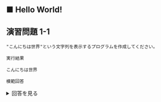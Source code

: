 ## ■ Hello World!

## 演習問題 1-1

```
"こんにちは世界"という文字列を表示するプログラムを作成してください。
```

`実行結果`

```
こんにちは世界
```

`模範回答`
<details>
<summary>回答を見る</summary>

```c
#include <stdio.h>

main()
{
    printf("こんにちは世界\n");
}
```
</details>
